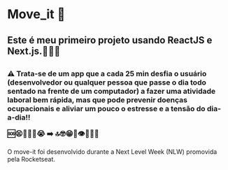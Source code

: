 # Move_it  💪
<h2>Este é meu primeiro projeto usando ReactJS e Next.js.👩🏻‍💻<h2> 
<h3>⚠️ Trata-se de um app que a cada 25 min desfia o usuário (desenvolvedor ou qualquer pessoa que passe o dia todo sentado na frente de um computador) a fazer uma atividade laboral bem rápida, mas que pode prevenir doenças ocupacionais e aliviar um pouco o estresse e a tensão do dia-a-dia!! 
 
 🆘😫😤🤯🤬😭 ➡️ 🔝🤓😁💪👁🦵🙌👏</h3>
 
 
 

O move-it foi desenvolvido durante a Next Level Week (NLW) promovida pela Rocketseat.
